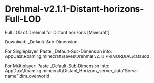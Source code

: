 # Drehmal-v2.1.1-Distant-horizons-Full-LOD
Full LOD of Drehmal for Distant horizons [Minecraft]

Download: _Default-Sub-Dimension

For Singleplayer:
Paste _Default-Sub-Dimension into: 
AppData\Roaming\.minecraft\saves\Drehmal v2.1.1 PRIMORDIAL\data\lod

For Multiplayer:
Paste _Default-Sub-Dimension into: 
AppData\Roaming\.minecraft\Distant_Horizons_server_data\"Server name"\dim_overworld
 
